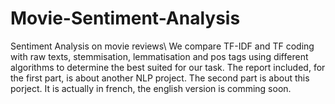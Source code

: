 # Movie-Sentiment-Analysis
Sentiment Analysis on movie reviews\\
We compare TF-IDF and TF coding with raw texts, stemmisation, lemmatisation and pos tags using different algorithms to determine the best suited for our task.
The report included, for the first part, is about another NLP project. The second part is about this porject. It is actually in french, the english version is comming soon. 
